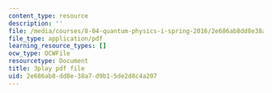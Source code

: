 ```yaml
---
content_type: resource
description: ''
file: /media/courses/8-04-quantum-physics-i-spring-2016/2e686ab8dd8e38a7d9b15de2d8c4a207_3_qvO8bKGus.pdf
file_type: application/pdf
learning_resource_types: []
ocw_type: OCWFile
resourcetype: Document
title: 3play pdf file
uid: 2e686ab8-dd8e-38a7-d9b1-5de2d8c4a207
---
```

